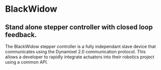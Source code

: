 # BlackWidow

## Stand alone stepper controller with closed loop feedback.

The BlackWidow stepper controller is a fully independant slave device that communicates using the Dynamixel 2.0 communication protocol.
This allows a developer to rapidly integrate actuators into their robotics project using a common API.


